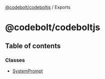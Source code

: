 [@codebolt/codeboltjs](README.md) / Exports

# @codebolt/codeboltjs

## Table of contents

### Classes

- [SystemPrompt](classes/SystemPrompt.md)
